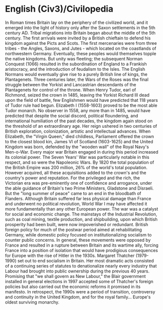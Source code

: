 # English (Civ3)/Civilopedia

In Roman times Britain lay on the periphery of the civilized world, and it emerged into the light of history only after the Saxon settlements in the 5th century AD. Tribal migrations into Britain began about the middle of the 5th century. The first arrivals were invited by a British chieftain to defend his kingdom against the Picts and Scots. The first mercenaries were from three tribes - the Angles, Saxons, and Jutes - which located on the coastlands of northwestern Germany. Eventually, these peoples would themselves topple the native kingdoms. But unity was fleeting; the subsequent Norman Conquest (1066) resulted in the subordination of England to a Frankish aristocracy, and the introduction of feudalism to the Isles.
The English Normans would eventually give rise to a purely British line of kings, the Plantagenets. Three centuries later, the Wars of the Roses was the final struggle between the Yorkist and Lancastrian descendants of the Plantagenets for control of the throne. When Henry Tudor, earl of Richmond, seized the crown in 1485, leaving the Yorkist Richard III dead upon the field of battle, few Englishmen would have predicted that 118 years of Tudor rule had begun. Elizabeth I (1558-1603) proved to be the most able Tudor monarch. No observer in 1558, any more than in 1485, would have predicted that despite the social discord, political floundering, and international humiliation of the past decades, the kingdom again stood on the threshold of an extraordinary age. Her reign ushered in two centuries of British exploration, colonization, artistic and intellectual advances. When Elizabeth, the "Virgin Queen," died childless, Parliament offered the crown to the closest blood kin, James VI of Scotland (1603-1625) and the United Kingdom was born, defended by the "wooden wall" of the Royal Navy's Men-o-War.
Every major war Britain engaged in during this period increased its colonial power. The Seven Years' War was particularly notable in this respect, and so were the Napoleonic Wars. By 1820 the total population of the British Empire was 200 million, 26% of the world's total population. However acquired, all these acquisitions added to the crown's and the country's power and reputation. For the privileged and the rich, the Victorian era was pre-eminently one of confidence and arrogance, under the able guidance of Britain's two Prime Ministers, Gladstone and Disraeli. But the "long summer of peace" came to an end in the bloodbath of Flanders. Although Britain suffered far less physical damage than France and underwent no political revolution, World War I may have affected it more fundamentally than any other European power. The war was a catalyst for social and economic change. The mainstays of the Industrial Revolution, such as coal mining, textile production, and shipbuilding, upon which British prosperity had been built, were now impoverished or redundant. British foreign policy for much of the postwar period aimed at rehabilitating Germany, while domestic policy focused on institutionalizing socialism to counter public concerns. In general, these movements were opposed by France and resulted in a rupture between Britain and its wartime ally, forcing France into a position of isolation that would have prodigious consequences for Europe with the rise of Hitler in the 1930s. Margaret Thatcher (1979-1990) set out to end socialism in Britain. Her most dramatic acts consisted of a continuing series of statutes to denationalize nearly every industry that Labour had brought into public ownership during the previous 40 years. Promising that "we shall govern as New Labour," the Blair government installed in general elections in 1997 accepted some of Thatcher's foreign policies but also carried out the economic reforms it promised in its manifesto. In retrospect, the 1990s were a period of transition, controversy and continuity in the United Kingdom, and for the royal family... Europe's oldest surviving monarchy.